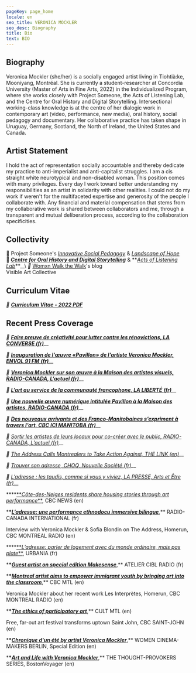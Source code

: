 ```yaml
---
pageKey: page_home
locale: en
seo_title: VERONICA MOCKLER
seo_desc: Biography
title: Bio
text: BIO
---
```

## **Biography**

Veronica Mockler (she/her) is a socially engaged artist living in Tiohtià:ke, Mooniyang, Montréal. She is currently a student-researcher at Concordia University (Master of Arts in Fine Arts, 2022) in the Individualized Program, where she works closely with Project Someone, the Acts of Listening Lab, and the Centre for Oral History and Digital Storytelling. Intersectional working-class knowledge is at the centre of her dialogic work in contemporary art (video, performance, new media), oral history, social pedagogy and documentary. Her collaborative practice has taken shape in Uruguay, Germany, Scotland, the North of Ireland, the United States and Canada.

## **Artist Statement**

I hold the act of representation socially accountable and thereby dedicate my practice to anti-imperialist and anti-capitalist struggles. I am a cis straight white neurotypical and non-disabled woman. This position comes with many privileges. Every day I work toward better understanding my responsibilities as an artist in solidarity with other realities. I could not do my work if weren't for the multifaceted expertise and generosity of the people I collaborate with. Any financial and material compensation that stems from my collaborative work is shared between collaborators and me, through a transparent and mutual deliberation process, according to the collaboration specificities. 

## **Collectivity**

🔗 Project Someone's [_Innovative Social Pedagogy_](https://projectsomeone.ca/isp/) & [_Landscape of Hope_](https://projectsomeone.ca/landscapeofhope)\
**🔗 [_Centre for Oral History and Digital Storytelling_](https://storytelling.concordia.ca/veronica-mockler/)** & **[_Acts of Listening Lab_](https://www.concordia.ca/finearts/research/labs/acts-of-listening/people/student-researchers.html#:~:text=Veronica%20Mockler&text=She%20is%20currently%20a%20student,oral%20history%2C%20and%20performance%20art.)**__\
_🔗_ [Womxn Walk the Walk](https://womenwalkmontreal.tumblr.com/)'s blog\
Visible Art Collective

## **Curriculum Vitae**

_🔗_ **[_Curriculum Vitae - 2022 PDF_](https://drive.google.com/file/d/1_BVz9B7jYhhOtxEgWyOKmY8bvVWjG2Ae/view)**

## **Recent Press Coverage**

_🔗_ **[_Faire preuve de créativité pour lutter contre les rénovictions, LA CONVERSE (fr)_](https://laconverse.com/faire-preuve-de-creativite-pour-lutter-contre-les-renovictions/)**__

_🔗_ **[_Inauguration de l'œuvre «Pavillon» de l'artiste Veronica Mockler, ENVOL 91 FM (fr)_](https://soundcloud.com/envol-91/inauguration-de-luvre-pavillon-de-lartiste-veronicapierre)**__

_🔗_ **[_Veronica Mockler sur son œuvre à la Maison des artistes visuels, RADIO-CANADA, L’actuel (fr)_](https://ici.radio-canada.ca/premiere/emissions/l-actuel/episodes/449721/rattrapage-du-mercredi-4-decembre-2019/8)**__

_🔗_ **[_L’art au service de la communauté francophone, LA LIBERTÉ (fr)_](https://www.la-liberte.ca/2019/08/31/lart-au-service-de-la-communaute-francophone/)**__

_🔗_ **[_Une nouvelle œuvre numérique intitulée Pavillon à la Maison des artistes, RADIO-CANADA (fr)_](https://ici.radio-canada.ca/premiere/emissions/le-6-a-9/episodes/442048/audio-fil-du-jeudi-29-aout-2019)**__

_🔗_ **[_Des nouveaux arrivants et des Franco-Manitobaines s’expriment à travers l’art, CBC ICI MANITOBA (fr)_](https://ici.radio-canada.ca/nouvelle/1279345/art-visuel-communaute-francophone-nouveaux-arrivants-franco-manitobain)**__

_🔗_ [_Sortir les artistes de leurs locaux pour co-créer avec le public, RADIO-CANADA, L’actuel (fr)_](https://ici.radio-canada.ca/premiere/emissions/l-actuel/episodes/442008/audio-fil-du-mercredi-28-aout-2019/3)__

_🔗_ [_The Address Calls Montrealers to Take Action Against, THE LINK (en)_](Gentrificationhttps://thelinknewspaper.ca/article/the-address-calls-montrealers-to-take-action-against-gentrification)__

_🔗_  [_Trouver son adresse, CHOQ, Nouvelle Société (fr)_](🔗)__

_🔗_  [_L’adresse : les taudis, comme si vous y viviez, LA PRESSE, Arts et Être (fr)_](http://mi.lapresse.ca/screens/1ac03c7e-7d0d-43aa-9328-32ba29c8b0c47C_0.html)__

\***\*[**_Côte-des-Neiges residents share housing stories through art performance_\*\*](https://www.cbc.ca/news/canada/montreal/cdn-housing-experience-performance-1.5148645), CBC NEWS (en)

\***\*[**_L’adresse: une performance ethnodocu immersive bilingue_**](https://www.rcinet.ca/fr/2019/05/24/ladresse-une-performance-ethno-documentaire-immersive-bilingue-au-coeur-de-larrondissement-cote-des-neiges/)**,\*\* RADIO-CANADA INTERNATIONAL (fr)

Interview with Veronica Mockler & Sofia Blondin on The Address, Homerun, CBC MONTREAL RADIO (en)

\***\*[**_L’adresse: parler de logement avec du monde ordinaire, mais pas plate_\*\*](https://urbania.ca/article/ladresse-parler-de-logement-avec-du-monde-ordinaire-mais-pas-plate), URBANIA (fr)

\***\*[**_Guest artist on special edition Makesense_**](https://www.radioatelier.ca/tag/veronica-mockler/)**,\*\* ATELIER CIBL RADIO (fr)

\***\*[**_Montreal artist aims to empower immigrant youth by bringing art into the classroom_**](https://www.cbc.ca/news/canada/montreal/montreal-artist-immigrant-kids-1.5097305)**,\*\* CBC MTL (en)

Veronica Mockler about her recent work Les Interprètes, Homerun, CBC MONTREAL RADIO (en)

\***\*[**_The ethics of participatory art_**](https://cultmtl.com/2019/04/veronica-mockler-les-interpretes/)**,\*\* CULT MTL (en)

Free, far-out art festival transforms uptown Saint John, CBC SAINT-JOHN (en)

\***\*[**_Chronique d'un été by artist Veronica Mockler_**](https://issuu.com/womencinereview/docs/special.edition/98)**,\*\* WOMEN CINEMA-MAKERS BERLIN, Special Edition (en)

\***\*[**_Art and Life with Veronica Mockler_**](http://bostonvoyager.com/interview/art-life-veronica-mockler/)**,\*\* THE THOUGHT-PROVOKERS SERIES, BostonVoyager (en)
